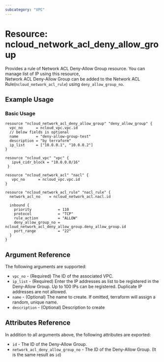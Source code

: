 ```yaml
---
subcategory: "VPC"
---
```



# Resource: ncloud_network_acl_deny_allow_group

Provides a rule of Network ACL Deny-Allow Group resource. You can manage list of IP using this resource, \
Network ACL Deny-Allow Group can be added to the Network ACL Rule(`ncloud_network_acl_rule`) using `deny_allow_group_no`.

## Example Usage

### Basic Usage

```hcl
resource "ncloud_network_acl_deny_allow_group" "deny_allow_group" {
  vpc_no      = ncloud_vpc.vpc.id
  // below fields is optional
  name        = "deny-allow-group-test" 
  description = "by terraform"
  ip_list     = ["10.0.0.1", "10.0.0.2"]
}

resource "ncloud_vpc" "vpc" {
   ipv4_cidr_block = "10.0.0.0/16"
 }
 
resource "ncloud_network_acl" "nacl" {
   vpc_no      = ncloud_vpc.vpc.id
}
 
resource "ncloud_network_acl_rule" "nacl_rule" {
  network_acl_no    = ncloud_network_acl.nacl.id

  inbound {
    priority            = 110
    protocol            = "TCP"
    rule_action         = "ALLOW"
    deny_allow_group_no = ncloud_network_acl_deny_allow_group.deny_allow_group.id
    port_range          = "22"
  }
}

```

## Argument Reference

The following arguments are supported:

* `vpc_no` - (Required) The ID of the associated VPC.
* `ip_list` - (Required) Enter the IP addresses as list to be registered in the Deny-Allow Group.
  Up to 100 IPs can be registered. Duplicate IP addresses are not allowed.
* `name` - (Optional) The name to create. If omitted, terraform will assign a random, unique name.
* `description` - (Optional) Description to create

## Attributes Reference

In addition to all arguments above, the following attributes are exported:

* `id` - The ID of the Deny-Allow Group.
* `network_acl_deny_allow_group_no` - The ID of the Deny-Allow Group. (It is the same result as `id`)